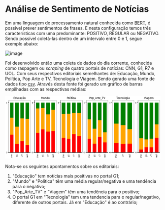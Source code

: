 # Análise de Sentimento de Notícias

Em uma linguagem de processamento natural conhecida como [BERT](https://blog.research.google/2018/11/open-sourcing-bert-state-of-art-pre.html), é possível prever sentimentos de frases. E nesta configuração temos três características com uma predominante: POSITIVO, REGULAR ou NEGATIVO. Sendo possível coletá-las dentro de um intervalo entre 0 e 1, segue exemplo abaixo: 

![image](https://github.com/thiagosegato/data-science_analise-sentimento-noticias/assets/26276218/7d48f309-5f77-49b4-a648-a5c047d06dac)

Foi desenvolvido então uma coleta de dados do dia corrente, conhecida como raspagem ou <i>scraping</i> de quatro portais de notícias: CNN, G1, R7 e UOL. Com seus respectivos editoriais semelhantes de: Educação, Mundo, Política, Pop Arte e TV, Tecnologia e Viagem. Sendo gerado uma fonte de dados tipo [csv](noticias_2023-10-19_14_01_34.csv). Através desta fonte foi gerado um gráfico de barras empilhadas com as respectivas médias:

![image](noticias_analise.png)

Nota-se os seguintes apontamentos sobre os editoriais:
<ol>
  <li>"Educação" tem notícias mais positivas no portal G1;</li>
  <li>"Mundo" e "Política" têm uma média regular/negativa e uma tendência para o negativo;</li>
  <li>"Pop_Arte_TV" e "Viagem" têm uma tendência para o positivo;</li>
  <li>O portal G1 em "Tecnologia" tem uma tendencia para o regular/negativo, diferente de outros portais. Já em "Educação" é ao contrário;</li>
</ol>

